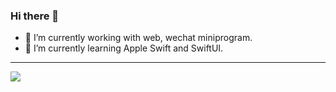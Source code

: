 ### Hi there 👋 


- 🔭 I’m currently working with web, wechat miniprogram.
- 🌱 I’m currently learning Apple Swift and SwiftUI.

---

<img align="" src="https://github-readme-stats.vercel.app/api/top-langs/?username=zhu-hongwei" placeholder="123">

